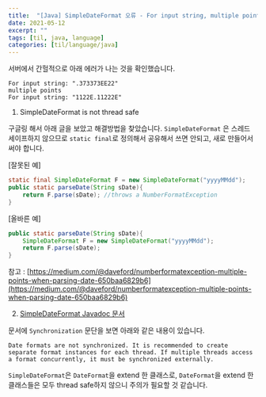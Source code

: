 ```yaml
---
title:  "[Java] SimpleDateFormat 오류 - For input string, multiple points"
date: 2021-05-12
excerpt: ""
tags: [til, java, language]
categories: [til/language/java]
---
```


서버에서 간헐적으로 아래 에러가 나는 것을 확인했습니다.

``` console
For input string: ".373373EE22"
multiple points
For input string: "1122E.11222E"
```

1. SimpleDateFormat is not thread safe

구글링 해서 아래 글을 보았고 해결방법을 찾았습니다.
`SimpleDateFormat` 은 스레드 세이프하지 않으므로 `static final`로 정의해서 공유해서 쓰면 안되고, 새로 만들어서 써야 합니다.

[잘못된 예]
``` java
static final SimpleDateFormat F = new SimpleDateFormat("yyyyMMdd");
public static parseDate(String sDate){
    return F.parse(sDate); //throws a NumberFormatException
}
```

[올바른 예]
``` java
public static parseDate(String sDate){
    SimpleDateFormat F = new SimpleDateFormat("yyyyMMdd");
    return F.parse(sDate);
}
```

참고 : [https://medium.com/@daveford/numberformatexception-multiple-points-when-parsing-date-650baa6829b6](https://medium.com/@daveford/numberformatexception-multiple-points-when-parsing-date-650baa6829b6)

2. [SimpleDateFormat Javadoc 문서](https://docs.oracle.com/javase/7/docs/api/java/text/SimpleDateFormat.html)

문서에 `Synchronization` 문단을 보면 아래와 같은 내용이 있습니다.

```
Date formats are not synchronized. It is recommended to create separate format instances for each thread. If multiple threads access a format concurrently, it must be synchronized externally.
```

`SimpleDateFormat`은 `DateFormat`을 extend 한 클래스로, `DateFormat`을 extend 한 클래스들은 모두 thread safe하지 않으니 주의가 필요할 것 같습니다.
